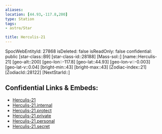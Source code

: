 ```yaml
---
aliases: 
location: [44.93,-117.8,200]
type: Station
tags:
- astro/Star

title: Herculis-21
---
```

SpocWebEntityId: 27868
isDeleted: false
isReadOnly: false
confidential: public
[star-class::B9]
[star-class-id::28188]
[Mass-sol::]
[name::Herculis-21]
[geo-alt::200]
[geo-lon::-117.8]
[geo-lat::44.93]
[geo-lon-v::-0.003]
[geo-lat-v::0.04]
[bright-min::43]
[bright-max::43]
[Zodiac-index::21]
[ZodiacId::28122]
[NextStarId::]



## Confidential Links & Embeds: 
- [Herculis-21](../../../_public/astro/Star/Herculis-21.md) 
- [Herculis-21.internal](../../../_internal/astro/Star/Herculis-21.internal.md) 
- [Herculis-21.protect](../../../_protect/astro/Star/Herculis-21.protect.md) 
- [Herculis-21.private](../../../_private/astro/Star/Herculis-21.private.md) 
- [Herculis-21.personal](../../../_personal/astro/Star/Herculis-21.personal.md) 
- [Herculis-21.secret](../../../_secret/astro/Star/Herculis-21.secret.md)

